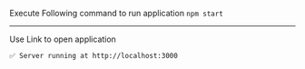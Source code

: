 Execute Following command to run application 
`npm start`

----
Use Link to open application 

`✅ Server running at http://localhost:3000`